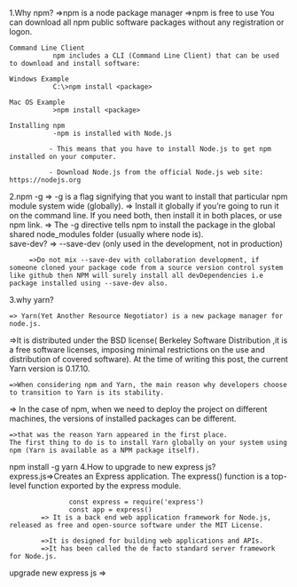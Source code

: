 1.Why npm?
    =>npm is a node package manager
    =>npm is free to use
    You can download all npm public software packages without any registration or logon.

    Command Line Client
               npm includes a CLI (Command Line Client) that can be used to download and install software:

    Windows Example
               C:\>npm install <package>

    Mac OS Example
               >npm install <package>

    Installing npm
               -npm is installed with Node.js

              - This means that you have to install Node.js to get npm installed on your computer.

              - Download Node.js from the official Node.js web site: https://nodejs.org
 2.npm -g
        => -g is a flag signifying that you want to install that particular npm module system wide (globally). 
        => Install it globally if you’re going to run it on the command line. If you need both, then install it in both places, or use npm link. 
        => The -g directive tells npm to install the package in the global shared node_modules folder (usually where node is).             
   save-dev?
        => --save-dev (only used in the development, not in production)

         =>Do not mix --save-dev with collaboration development, if someone cloned your package code from a source version control system like github then NPM will surely install all devDependencies i.e package installed using --save-dev also.
3.why yarn?
    
    => Yarn(Yet Another Resource Negotiator) is a new package manager for node.js.
                 
   =>It is distributed under the BSD license( Berkeley Software Distribution ,it is a free software licenses, imposing minimal restrictions on the use and distribution of covered software). At the time of writing this post, the current Yarn version is 0.17.10.

    =>When considering npm and Yarn, the main reason why developers choose to transition to Yarn is its stability. 
          
   => In the case of npm, when we need to deploy the project on different machines, the versions of installed packages can be different. 
              
    =>that was the reason Yarn appeared in the first place. 
    The first thing to do is to install Yarn globally on your system using npm (Yarn is available as a NPM package itself).
npm install -g yarn
4.How to upgrade to new express js?
  express.js=>Creates an Express application. The express() function is a top-level function exported by the express module.

                   const express = require('express')
                   const app = express()
            => It is a back end web application framework for Node.js, released as free and open-source software under the MIT License. 
            
            =>It is designed for building web applications and APIs.
            =>It has been called the de facto standard server framework for Node.js.
   upgrade new express js =>         

      